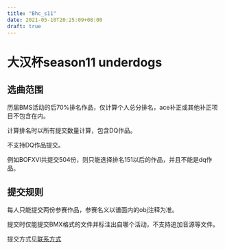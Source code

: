 ```yaml
---
title: "Bhc_s11"
date: 2021-05-10T20:25:09+08:00
draft: true
---
```


# 大汉杯season11 underdogs


## 选曲范围

历届BMS活动的后70%排名作品，仅计算个人总分排名，ace补正或其他补正项目不包含在内。

计算排名时以所有提交数量计算，包含DQ作品。

不支持DQ作品提交。

例如BOFXVI共提交504份，则只能选择排名151以后的作品，并且不能是dq作品。

## 提交规则

每人只能提交两份参赛作品，参赛名义以谱面内的obj注释为准。

提交时仅能提交BMX格式的文件并标注出自哪个活动，不支持追加音源等文件。

提交方式见[联系方式](https://scelym.github.io/post/me/#how-to-find-me)

